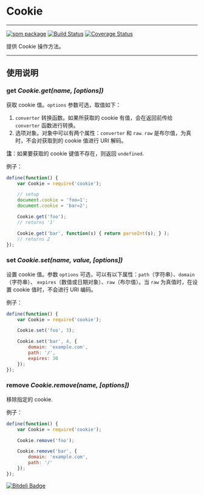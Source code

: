 
# Cookie

---

[![spm package](http://spmjs.io/badge/arale-cookie)](http://spmjs.io/package/arale-cookie)
[![Build Status](https://secure.travis-ci.org/aralejs/cookie.png)](https://travis-ci.org/aralejs/cookie)
[![Coverage Status](https://coveralls.io/repos/aralejs/cookie/badge.png?branch=master)](https://coveralls.io/r/aralejs/cookie)


提供 Cookie 操作方法。

---

## 使用说明


### get *Cookie.get(name, [options])*

获取 cookie 值。`options` 参数可选，取值如下：

1. `converter` 转换函数。如果所获取的 cookie 有值，会在返回前传给 `converter`
函数进行转换。
1. 选项对象。对象中可以有两个属性：`converter` 和 `raw`. `raw` 是布尔值，为真时，不会对获取到的
cookie 值进行 URI 解码。

**注**：如果要获取的 cookie 键值不存在，则返回 `undefined`.

例子：

```js
define(function() {
    var Cookie = require('cookie');

    // setup
    document.cookie = 'foo=1';
    document.cookie = 'bar=2';

    Cookie.get('foo');
    // returns '1'

    Cookie.get('bar', function(s) { return parseInt(s); } );
    // returns 2
});
```


### set *Cookie.set(name, value, [options])*

设置 cookie 值。参数 `options` 可选，可以有以下属性：`path`（字符串）、`domain`（字符串）、
`expires`（数值或日期对象）、`raw`（布尔值）。当 `raw` 为真值时，在设置 cookie 值时，不会进行
URI 编码。

例子：

```js
define(function() {
    var Cookie = require('cookie');

    Cookie.set('foo', 3);

    Cookie.set('bar', 4, {
        domain: 'example.com',
        path: '/',
        expires: 30
    });
});
````


### remove *Cookie.remove(name, [options])*

移除指定的 cookie.

例子：

```js
define(function() {
    var Cookie = require('cookie');

    Cookie.remove('foo');

    Cookie.remove('bar', {
        domain: 'example.com',
        path: '/'
    });
});
````



[![Bitdeli Badge](https://d2weczhvl823v0.cloudfront.net/aralejs/cookie/trend.png)](https://bitdeli.com/free "Bitdeli Badge")

